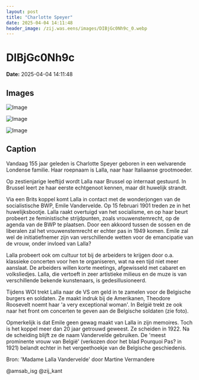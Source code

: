 ```yaml
---
layout: post
title: "Charlotte Speyer"
date: 2025-04-04 14:11:48
header_image: /zij.was.eens/images/DIBjGc0Nh9c_0.webp
---
```


# DIBjGc0Nh9c

**Date:** 2025-04-04 14:11:48

## Images

![Image](/zij.was.eens/images/DIBjGc0Nh9c_0.webp)

![Image](/zij.was.eens/images/DIBjGc0Nh9c_1.webp)

![Image](/zij.was.eens/images/DIBjGc0Nh9c_2.webp)

## Caption

Vandaag 155 jaar geleden is Charlotte Speyer geboren in een welvarende Londense familie. Haar roepnaam is Lalla, naar haar Italiaanse grootmoeder. 

Op zestienjarige leeftijd wordt Lalla naar Brussel op internaat gestuurd. In Brussel leert ze haar eerste echtgenoot kennen, maar dit huwelijk strandt. 

Via een Brits koppel komt Lalla in contact met de wonderjongen van de socialistische BWP, Emile Vandervelde. Op 15 februari 1901 treden ze in het huwelijksbootje. Lalla raakt overtuigd van het socialisme, en op haar beurt probeert ze feministische strijdpunten, zoals vrouwenstemrecht, op de agenda van de BWP te plaatsen. Door een akkoord tussen de sossen en de liberalen zal het vrouwenstemrecht er echter pas in 1949 komen. Emile zal wel de initiatiefnemer zijn van verschillende wetten voor de emancipatie van de vrouw, onder invloed van Lalla? 

Lalla probeert ook om cultuur tot bij de arbeiders te krijgen door o.a. klassieke concerten voor hen te organiseren, wat na een tijd niet meer aanslaat. De arbeiders willen korte meetings, afgewisseld met cabaret en volksliedjes. Lalla, die vertoeft in zeer artistieke milieus en de muze is van verschillende bekende kunstenaars, is gedesillusioneerd.

Tijdens WOI trekt Lalla naar de VS om geld in te zamelen voor de Belgische burgers en soldaten. Ze maakt indruk bij de Amerikanen, Theodore Roosevelt noemt haar 'a very exceptional woman'. In België trekt ze ook naar het front om concerten te geven aan de Belgische soldaten (zie foto). 

Opmerkelijk is dat Emile geen gewag maakt van Lalla in zijn memoires. Toch is het koppel meer dan 20 jaar getrouwd geweest. Ze scheiden in 1922. Na de scheiding blijft ze de naam Vandervelde gebruiken. De 'meest prominente vrouw van België' (verkozen door het blad Pourquoi Pas? in 1921) belandt echter in het vergeethoekje van de Belgische geschiedenis. 

Bron: 'Madame Lalla Vandervelde' door Martine Vermandere

@amsab_isg @zij_kant

